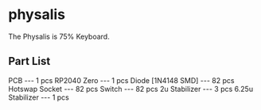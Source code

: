 # physalis

The Physalis is 75% Keyboard.

## Part List

PCB --- 1 pcs
  RP2040 Zero --- 1 pcs
Diode [1N4148 SMD] --- 82 pcs
Hotswap Socket --- 82 pcs
Switch --- 82 pcs
2u Stabilizer --- 3 pcs
6.25u Stabilizer --- 1 pcs
